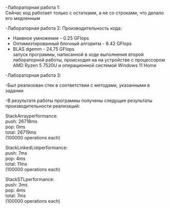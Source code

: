-Лабораторная работа 1:<br/>
Сейчас код работает только с остатками, а не со строками, что делало его медленным<br/>

-Лабораторная работа 2: 
Производительность кода:
- Наивное умножение - 0.25 GFlops
- Оптимизтированный блочный алгоритм - 8.42 GFlops
- BLAS dgemm - 24.75 GFlops<br/>
запуск программы, написанной в ходе выполнения второй лабораторной работы, происходил на на устройстве с процессором AMD Ryzen 5 7520U и операционной системой Windows 11 Home

-Лабораторная работа 3:<br/>

-Был реализован стек в соответствии с методами, указанными в задании<br/>

-В результате работы программы получены следущие результаты производительности реализаций:<br/>

StackArrayperformance:<br/>
push: 26718ms<br/>
pop: 0ms<br/>
total: 26719ms<br/>
(100000 operations each)<br/>

StackLinkedListperformance:<br/>
push: 7ms<br/>
pop: 4ms<br/>
total: 11ms<br/>
(100000 operations each)<br/>

StackSTLperformance:<br/>
push: 3ms<br/>
pop: 4ms<br/>
total: 7ms<br/>
(100000 operations each)<br/>
